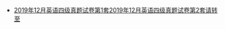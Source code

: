 - [2019年12月英语四级真题试卷第1套2019年12月英语四级真题试卷第2套请转至](https://github.com/ShenShizhe/exam/releases/tag/More_than_25M_English)
